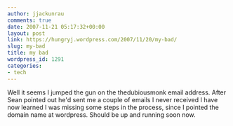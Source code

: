 ```yaml
---
author: jjackunrau
comments: true
date: 2007-11-21 05:17:32+00:00
layout: post
link: https://hungryj.wordpress.com/2007/11/20/my-bad/
slug: my-bad
title: my bad
wordpress_id: 1291
categories:
- tech
---
```


Well it seems I jumped the gun on the thedubiousmonk email address. After Sean pointed out he'd sent me a couple of emails I never received I have now learned I was missing some steps in the process, since I pointed the domain name at wordpress. Should be up and running soon now.
